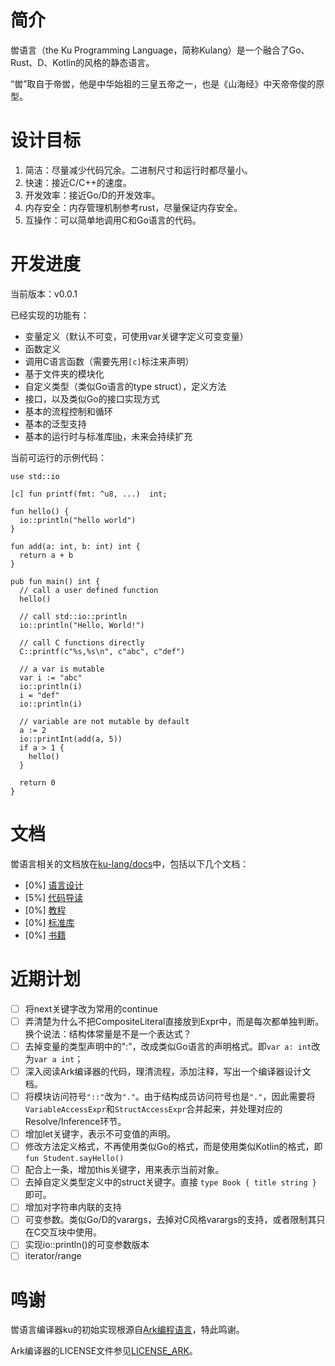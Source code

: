 # 简介

喾语言（the Ku Programming Language，简称Kulang）是一个融合了Go、Rust、D、Kotlin的风格的静态语言。

“喾”取自于帝喾，他是中华始祖的三皇五帝之一，也是《山海经》中天帝帝俊的原型。

# 设计目标

1. 简洁：尽量减少代码冗余。二进制尺寸和运行时都尽量小。
2. 快速：接近C/C++的速度。
3. 开发效率：接近Go/D的开发效率。
3. 内存安全：内存管理机制参考rust，尽量保证内存安全。
4. 互操作：可以简单地调用C和Go语言的代码。

# 开发进度

当前版本：v0.0.1

已经实现的功能有：

- 变量定义（默认不可变，可使用var关键字定义可变变量）
- 函数定义
- 调用C语言函数（需要先用`[c]`标注来声明）
- 基于文件夹的模块化
- 自定义类型（类似Go语言的type struct），定义方法
- 接口，以及类似Go的接口实现方式
- 基本的流程控制和循环
- 基本的泛型支持
- 基本的运行时与标准库[lib](://github.com/ku-lang/lib)，未来会持续扩充

当前可运行的示例代码：

```ku
use std::io

[c] fun printf(fmt: ^u8, ...)  int;

fun hello() {
  io::println("hello world")
}

fun add(a: int, b: int) int {
  return a + b
}

pub fun main() int {
  // call a user defined function
  hello()

  // call std::io::println
  io::println("Hello, World!")

  // call C functions directly
  C::printf(c"%s,%s\n", c"abc", c"def")

  // a var is mutable
  var i := "abc"
  io::println(i)
  i = "def"
  io::println(i)

  // variable are not mutable by default
  a := 2
  io::printInt(add(a, 5))
  if a > 1 {
    hello()
  }

  return 0
}
```

# 文档

喾语言相关的文档放在[ku-lang/docs](https://github.com/ku-lang/docs)中，包括以下几个文档：

- [0%] [语言设计](https://github.com/ku-lang/docs/blob/master/design/intro.md)
- [5%] [代码导读](https://github.com/ku-lang/docs/blob/master/coding/intro.md)
- [0%] [教程](https://github.com/ku-lang/docs/blob/master/tutorial/intro.md)
- [0%] [标准库](https://github.com/ku-lang/docs/blob/master/lib/std/intro.md)
- [0%] [书籍](https://github.com/ku-lang/docs/blob/master/book/intro.md)

# 近期计划

- [ ] 将next关键字改为常用的continue
- [ ] 弄清楚为什么不把CompositeLiteral直接放到Expr中，而是每次都单独判断。换个说法：结构体常量是不是一个表达式？
- [ ] 去掉变量的类型声明中的":"，改成类似Go语言的声明格式。即`var a: int`改为`var a int`；
- [ ] 深入阅读Ark编译器的代码，理清流程，添加注释，写出一个编译器设计文档。
- [ ] 将模块访问符号`"::"`改为`"."`。由于结构成员访问符号也是`"."`，因此需要将`VariableAccessExpr`和`StructAccessExpr`合并起来，并处理对应的Resolve/Inference环节。
- [ ] 增加let关键字，表示不可变值的声明。
- [ ] 修改方法定义格式，不再使用类似Go的格式，而是使用类似Kotlin的格式，即`fun Student.sayHello()`
- [ ] 配合上一条，增加this关键字，用来表示当前对象。
- [ ] 去掉自定义类型定义中的struct关键字。直接 `type Book { title string }` 即可。
- [ ] 增加对字符串内联的支持
- [ ] 可变参数。类似Go/D的varargs，去掉对C风格varargs的支持，或者限制其只在C交互块中使用。
- [ ] 实现io::println()的可变参数版本
- [ ] iterator/range

# 鸣谢

喾语言编译器ku的初始实现根源自[Ark编程语言](https://github.com/ark-lang/ark)，特此鸣谢。

Ark编译器的LICENSE文件参见[LICENSE_ARK](LICENSE_ARK)。
